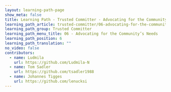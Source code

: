 ```yaml
---
layout: learning-path-page
show_meta: false
title: Learning Path - Trusted Committer - Advocating for the Community’s Needs
learning_path_article: trusted-committer/06-advocating-for-the-communitys-needs.asciidoc
learning_path_group: Trusted Committer
learning_path_menu_title: 06 - Advocating for the Community’s Needs
learning_path_position: 6
learning_path_translation: ""
no_video: false
contributors:
  - name: Ludmila
    url: https://github.com/Ludmila-N
  - name: Tom Sadler
    url: https://github.com/tsadler1988
  - name: Johannes Tigges
    url: https://github.com/lenucksi
---
```

<!--- This file autogenerated from https://github.com/InnerSourceCommons/InnerSourceLearningPath/blob/master/scripts/generate_learning_path_markdown.js -->